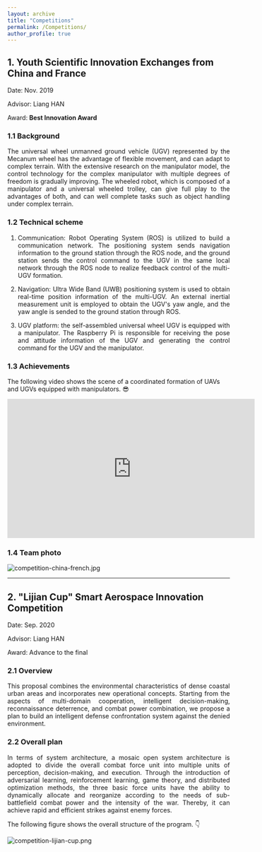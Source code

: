 ```yaml
---
layout: archive
title: "Competitions"
permalink: /Competitions/
author_profile: true
---
```


<!-- {% if author.googlescholar %}
  You can also find my articles on <u><a href="{{author.googlescholar}}">my Google Scholar profile</a>.</u>
{% endif %} -->
<!-- My experiment reports and assignments can be found 📄 here (for reports and assignments that have electronic versions).

{% include base_path %}

{% for post in site.Competitions reversed %}
  {% include archive-single.html %}
{% endfor %} -->

## 1. Youth Scientific Innovation Exchanges from China and France

Date: Nov. 2019

Advisor: Liang HAN

Award: **Best Innovation Award**


### 1.1 Background

<!-- 以麦克纳姆轮为代表的万向轮无人车具有运动灵活，控制简单等优点，能够适应复杂的地形。随着对机械臂模型研究的逐步深入，针对多自由度的复杂机械臂的控制技术日渐完善。由机械臂和万向轮小车组合而成的轮式机器人可以充分发挥二者的优势，能够很好地完成在复杂地形下的物体搬运等任务。 -->

<p style="text-align:justify; text-justify:inter-ideograph;">
The universal wheel unmanned ground vehicle (UGV) represented by the Mecanum wheel has the advantage of flexible movement, and can adapt to complex terrain. With the extensive research on the manipulator model, the control technology for the complex manipulator with multiple degrees of freedom is gradually improving. The wheeled robot, which is composed of a manipulator and a universal wheeled trolley, can give full play to the advantages of both, and can well complete tasks such as object handling under complex terrain.
</p>

### 1.2 Technical scheme

<!-- 1.	通信方面，该项目使用ROS搭建通信网络。导航定位系统通过ROS节点将导航信息发送至地面站，地面站将控制指令通过ROS节点发送到处于同一局域网的无人车，实现对无人车编队的反馈控制。
2.	导航方面，该项目采用UWB定位系统来获取无人车编队的实时位置信息，采用外置的惯性测量单元获取无人车的偏航信息。并将这些信息通过ROS发送到地面站。
3.	无人车平台搭建方面，使用自组装的万向轮无人车，搭载机械手，通过树莓派实现和地面站的信息交换，并通过树莓派控制无人车的运动和机械手的动作。
4.	协同控制方面，我们通过ROS机器人系统收集并整合无人车的位置、偏航信息，并将信息传入地面站主控程序，通过协同控制算法计算导航数据和设定的表演轨迹得到控制指令。最后将控制指令发送给无人车，实现整个系统的闭环反馈控制。 -->

1. <p style="text-align:justify; text-justify:inter-ideograph;">Communication: Robot Operating System (ROS) is utilized to build a communication network. The positioning system sends navigation information to the ground station through the ROS node, and the ground station sends the control command to the UGV in the same local network through the ROS node to realize feedback control of the multi-UGV formation.</p>
2. <p style="text-align:justify; text-justify:inter-ideograph;">Navigation: Ultra Wide Band (UWB) positioning system is used to obtain real-time position information of the multi-UGV. An external inertial measurement unit is employed to obtain the UGV's yaw angle, and the yaw angle is sended to the ground station through ROS.</p>
3. <p style="text-align:justify; text-justify:inter-ideograph;">UGV platform: the self-assembled universal wheel UGV is equipped with a manipulator. The Raspberry Pi is responsible for receiving the pose and attitude information of the UGV and generating the control command for the UGV and the manipulator.</p>

### 1.3 Achievements

The following video shows the scene of a coordinated formation of UAVs and UGVs equipped with manipulators. 😎

  <iframe width="560" height="315" src="https://www.youtube.com/embed/wzu0CHlsenE" frameborder="0" allow="accelerometer; autoplay; encrypted-media; gyroscope; picture-in-picture" allowfullscreen></iframe>


### 1.4 Team photo 

  <img src="https://jianhua-WANG-BUAA.github.io/images/competition-china-french.jpg" alt="competition-china-french.jpg" border="0"/>

---------------------------

## 2. "Lijian Cup" Smart Aerospace Innovation Competition

Date: Sep. 2020

Advisor: Liang HAN

Award: Advance to the final

### 2.1 Overview 

<!-- 本项目结合沿海密集城市地区的环境特点，融入新的作战理念，从多域联合、智能决策、侦查威慑、战力组合等方面出发，提出构建拒止环境智能防御对抗体系的方案。 -->

<p style="text-align:justify; text-justify:inter-ideograph;">
This proposal combines the environmental characteristics of dense coastal urban areas and incorporates new operational concepts. Starting from the aspects of multi-domain cooperation, intelligent decision-making, reconnaissance deterrence, and combat power combination, we propose a plan to build an intelligent defense confrontation system against the denied environment.</p>


### 2.2 Overall plan

<!-- 系统架构方面，采用了马赛克开放系统架构，将总体的作战武力单元分为多个感知、决策和执行单元。通过引入对抗学习、强化学习、博弈论和分布式优化等方法，使得三种基本武力单元具备根据子战场战力需求和战争激烈程度进行动态分配重组的能力。因此整个系统可以实现对敌方战力的快速高效打击。下图展示了方案的总体架构。👇 -->

<p style="text-align:justify; text-justify:inter-ideograph;">
In terms of system architecture, a mosaic open system architecture is adopted to divide the overall combat force unit into multiple units of perception, decision-making, and execution. Through the introduction of adversarial learning, reinforcement learning, game theory, and distributed optimization methods, the three basic force units have the ability to dynamically allocate and reorganize according to the needs of sub-battlefield combat power and the intensity of the war. Thereby, it can achieve rapid and efficient strikes against enemy forces. 
</p>

The following figure shows the overall structure of the program. 👇


<img src="https://jianhua-WANG-BUAA.github.io/images/competition-lijian-cup.png" alt="competition-lijian-cup.png" border="0"/>

